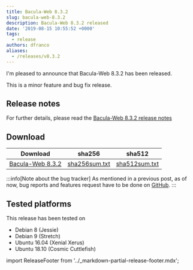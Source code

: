 ```yaml
---
title: Bacula-Web 8.3.2
slug: bacula-web-8.3.2
description: Bacula-Web 8.3.2 released
date: '2019-08-15 10:55:52 +0000'
tags:
  - release
authors: dfranco
aliases:
  - /releases/v8.3.2
---
```

I'm pleased to announce that Bacula-Web 8.3.2 has been released.

<!-- truncate -->

This is a minor feature and bug fix release.

## Release notes

For further details, please read the [Bacula-Web 8.3.2 release notes](https://github.com/bacula-web/bacula-web/releases/tag/v8.3.2)

## Download

| Download                                                                                                   | sha256                                                                                           | sha512                                                                                           |
|------------------------------------------------------------------------------------------------------------|--------------------------------------------------------------------------------------------------|--------------------------------------------------------------------------------------------------|
| [Bacula-Web 8.3.2](https://github.com/bacula-web/bacula-web/releases/download/v8.3.2/bacula-web-8.3.2.tgz) | [sha256sum.txt](https://github.com/bacula-web/bacula-web/releases/download/v8.3.2/sha256sum.txt) | [sha512sum.txt](https://github.com/bacula-web/bacula-web/releases/download/v8.3.2/sha512sum.txt) |

:::info[Note about the bug tracker]
As mentioned in a previous post, as of now, bug reports and features request have to be done on [GitHub](https://github.com/bacula-web/bacula-web/issues).
:::

## Tested platforms

This release has been tested on

- Debian 8 (Jessie)
- Debian 9 (Stretch)
- Ubuntu 16.04 (Xenial Xerus)
- Ubuntu 18.10 (Cosmic Cuttlefish)

import ReleaseFooter from '../_markdown-partial-release-footer.mdx';

<ReleaseFooter />

